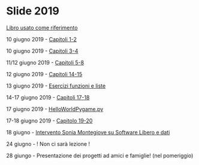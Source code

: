 # Slide 2019

[Libro usato come riferimento](https://inventwithpython.com/invent4thed/)

10 giugno 2019 - [Capitoli 1-2](https://github.com/ragazzedigitalicesena/slide-2019/raw/master/pdf/capitoli_1-2_10_giugno.pdf)

10 giugno 2019 - [Capitoli 3-4](https://github.com/ragazzedigitalicesena/slide-2019/raw/master/pdf/capitoli_3-4_%2011_giugno.pdf)

11/12 giugno 2019 - [Capitoli 5-8](https://github.com/ragazzedigitalicesena/slide-2019/raw/master/pdf/capitoli_5-8_12_giugno.pdf)

12 giugno 2019 - [Capitoli 14-15](https://github.com/ragazzedigitalicesena/slide-2019/raw/master/pdf/capitolo_14-15_12_giugno.pdf)

13 giugno 2019 - [Esercizi funzioni e liste](https://github.com/ragazzedigitalicesena/slide-2019/blob/master/pdf/esercizi_funzioni_e_liste.pdf)

14-17 giugno 2019 - [Capitoli 17-18](https://github.com/ragazzedigitalicesena/slide-2019/raw/master/pdf/capitolo_17-18_17_giugno.pdf)

17 giugno 2019 - [HelloWorldPygame.py](https://github.com/ragazzedigitalicesena/slide-2019/raw/master/tex/chapter_17-18/pygame_HelloWorld.py)

17-18 giugno 2019 - [Capitolo 19-20](https://github.com/ragazzedigitalicesena/slide-2019/raw/master/pdf/capitoli_19-20_17_giugno.pdf)

18 giugno - [Intervento Sonia Montegiove su Software Libero e dati](https://github.com/ragazzedigitalicesena/slide-2019/raw/master/pdf/Ragazze%20Digitali%20Cesena%20-%20Sonia.pdf)

24 giugno - ! Non ci sarà lezione !

28 giungo - Presentazione dei progetti ad amici e famiglie! (nel pomeriggio)
